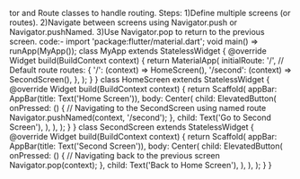 tor and Route classes to handle routing.
Steps:
1)Define multiple screens (or routes).
2)Navigate between screens using Navigator.push or Navigator.pushNamed.
3)Use Navigator.pop to return to the previous screen.
code:-
import 'package:flutter/material.dart';
void main() => runApp(MyApp());
class MyApp extends StatelessWidget {
 @override
 Widget build(BuildContext context) {
 return MaterialApp(
 initialRoute: '/', // Default route
 routes: {
 '/': (context) => HomeScreen(),
 '/second': (context) => SecondScreen(),
 },
 );
 }
}
class HomeScreen extends StatelessWidget {
 @override
 Widget build(BuildContext context) {
 return Scaffold(
 appBar: AppBar(title: Text('Home Screen')),
 body: Center(
 child: ElevatedButton(
 onPressed: () {
 // Navigating to the SecondScreen using named route
 Navigator.pushNamed(context, '/second');
 },
 child: Text('Go to Second Screen'),
 ),
 ),
 );
 }
}
class SecondScreen extends StatelessWidget {
 @override
 Widget build(BuildContext context) {
 return Scaffold(
 appBar: AppBar(title: Text('Second Screen')),
 body: Center(
 child: ElevatedButton(
 onPressed: () {
 // Navigating back to the previous screen
 Navigator.pop(context);
 },
 child: Text('Back to Home Screen'),
 ),
 ),
 );
 }
}
